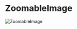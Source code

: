 # ZoomableImage
 
![ZoomableImage](https://github.com/yasuhto/ZoomableImage/assets/58110743/79b4f777-81cd-4c98-8540-20413f852af0)
